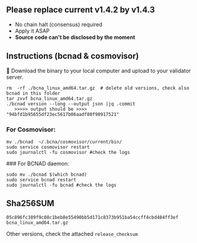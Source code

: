 
## Please replace current v1.4.2 by v1.4.3
- No chain halt (consensus) required
- Apply it ASAP
- **Source code can't be disclosed by the moment**



## Instructions (bcnad & cosmovisor) 
:eyes: Download the binary to your local computer and upload to your validator server.

```
rm  -rf ./bcna_linux_amd64.tar.gz  # delete old versions, check also bcnad in this folder
tar zxvf bcna_linux_amd64.tar.gz
./bcnad version --long --output json |jq .commit 
   >>>>> output should be >>>> "94bfd1b95655df23ec5617b06aadf80f90917521"
```
### For Cosmovisor:
```
mv ./bcnad  ~/.bcna/cosmovisor/current/bin/
sudo service cosmovisor restart
sudo journalctl -fu cosmovisor #check the logs
```

### For BCNAD daemon:
```
sudo mv ./bcnad $(which bcnad)
sudo service bcnad restart
sudo journalctl -fu bcnad #check the logs
```

## Sha256SUM
`05c896fc389f9c08c1beb8e55490bb5d171c8373b951ba54ccff4cbd484ff3ef bcna_linux_amd64.tar.gz`

Other versions, check the attached `release_checksum`
